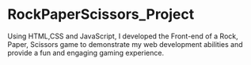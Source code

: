 # RockPaperScissors_Project
Using HTML,CSS and JavaScript, I developed the Front-end of a Rock, Paper, Scissors game to demonstrate my web development abilities and provide a fun and engaging gaming experience.
